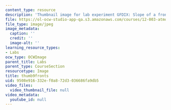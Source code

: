 ```yaml
---
content_type: resource
description: 'Thumbnail image for lab experiment GFDIX: Slope of a frontal surface.'
file: https://ol-ocw-studio-app-qa.s3.amazonaws.com/courses/12-003-atmosphere-ocean-and-climate-dynamics-fall-2008/9508e916332ef0a872d3036686fa9db5_thumb9fronts.jpg
file_type: image/jpeg
image_metadata:
  caption: ''
  credit: ''
  image-alt: ''
learning_resource_types:
- Labs
ocw_type: OCWImage
parent_title: Labs
parent_type: CourseSection
resourcetype: Image
title: thumb9fronts
uid: 9508e916-332e-f0a8-72d3-036686fa9db5
video_files:
  video_thumbnail_file: null
video_metadata:
  youtube_id: null
---
```

